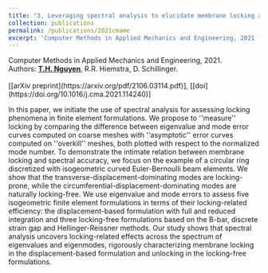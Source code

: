 ```yaml
---
title: "3, Leveraging spectral analysis to elucidate membrane locking and unlocking in isogeometric finite element formulations of the curved Euler-Bernoulli beam"
collection: publications
permalink: /publications/2021cmame
excerpt: 'Computer Methods in Applied Mechanics and Engineering, 2021 (Under review). Read more.'
---
```


<div class="small">
   Computer Methods in Applied Mechanics and Engineering, 2021.
</div>

<div class="small">
   Authors: <u><strong>T.H. Nguyen</strong></u>, R.R. Hiemstra, D. Schillinger. 
</div><br/>
[[arXiv preprint](https://arxiv.org/pdf/2106.03114.pdf)], [[doi](https://doi.org/10.1016/j.cma.2021.114240)]  

In this paper, we initiate the use of spectral analysis for assessing locking phenomena in finite element formulations. We propose to ''measure'' locking by comparing the difference between eigenvalue and mode error curves computed on coarse meshes with ''asymptotic'' error curves computed on ''overkill'' meshes, both plotted with respect to the normalized mode number. To demonstrate the intimate relation between membrane locking and spectral accuracy, we focus on the example of a circular ring discretized with isogeometric curved Euler-Bernoulli beam elements. We show that the transverse-displacement-dominating modes are locking-prone, while the circumferential-displacement-dominating modes are naturally locking-free. We use eigenvalue and mode errors to assess five isogeometric finite element formulations in terms of their locking-related efficiency: the displacement-based formulation with full and reduced integration and three locking-free formulations based on the B-bar, discrete strain gap and Hellinger-Reissner methods. Our study shows that spectral analysis uncovers locking-related effects across the spectrum of eigenvalues and eigenmodes, rigorously characterizing membrane locking in the displacement-based formulation and unlocking in the locking-free formulations. 

